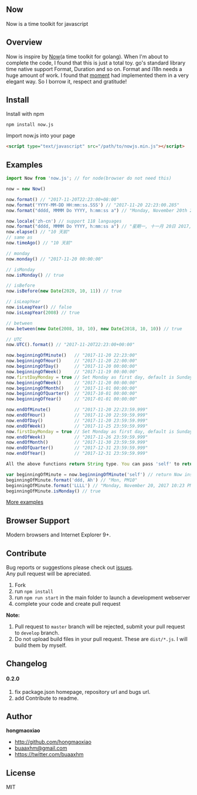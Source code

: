 ## Now

Now is a time toolkit for javascript

## Overview

Now is inspire by [Now](https://github.com/jinzhu/now)(a time toolkit for golang). When I'm about to complete the code, I found that this is just a total toy. go's standard library time native support Format, Duration and so on. Format and i18n needs a huge amount of work. I found that [moment](https://github.com/moment/moment) had implemented them in a very elegant way. So I borrow it, respect and gratitude!
## Install

Install with npm

```
npm install now.js
```

Import now.js into your page

```html
<script type="text/javascript" src="/path/to/nowjs.min.js"></script>
```

## Examples
```javascript
import Now from 'now.js'; // for node(browser do not need this)

now = new Now()

now.format() // "2017-11-20T22:23:00+08:00"
now.format('YYYY-MM-DD HH:mm:ss.SSS') // "2017-11-20 22:23:00.285"
now.format("dddd, MMMM Do YYYY, h:mm:ss a") // "Monday, November 20th 2017, 10:23:00 pm"

now.locale('zh-cn') // support 118 languages
now.format("dddd, MMMM Do YYYY, h:mm:ss a") // "星期一, 十一月 20日 2017, 10:23:00 晚上"
now.elapse() // "10 天前"
// same as
now.timeAgo() // "10 天前"

// monday
now.monday() // "2017-11-20 00:00:00"

// isMonday
now.isMonday() // true

// isBefore
now.isBefore(new Date(2020, 10, 11)) // true

// isLeapYear
now.isLeapYear() // false
now.isLeapYear(2008) // true

// between
now.between(new Date(2008, 10, 10), new Date(2018, 10, 10)) // true

// UTC
now.UTC().format() // "2017-11-20T22:23:00+00:00"

now.beginningOfMinute()   // "2017-11-20 22:23:00"
now.beginningOfHour()     // "2017-11-20 22:00:00"
now.beginningOfDay()      // "2017-11-20 00:00:00"
now.beginningOfWeek()     // "2017-11-19 00:00:00"
now.firstDayMonday = true // Set Monday as first day, default is Sunday
now.beginningOfWeek()     // "2017-11-20 00:00:00"
now.beginningOfMonth()    // "2017-11-01 00:00:00"
now.beginningOfQuarter()  // "2017-10-01 00:00:00"
now.beginningOfYear()     // "2017-01-01 00:00:00"

now.endOfMinute()         // "2017-11-20 22:23:59.999"
now.endOfHour()           // "2017-11-20 22:59:59.999"
now.endOfDay()            // "2017-11-20 23:59:59.999"
now.endOfWeek()           // "2017-11-25 23:59:59.999"
now.firstDayMonday = true // Set Monday as first day, default is Sunday
now.endOfWeek()           // "2017-11-26 23:59:59.999"
now.endOfMonth()          // "2017-11-30 23:59:59.999"
now.endOfQuarter()        // "2017-12-31 23:59:59.999"
now.endOfYear()           // "2017-12-31 23:59:59.999"

All the above functions return String type. You can pass 'self' to return Now instance:

var beginningOfMinute = now.beginningOfMinute('self') // return Now instance
beginningOfMinute.format('ddd, Ah') // "Mon, PM10"
beginningOfMinute.format('LLLL') // "Monday, November 20, 2017 10:23 PM"
beginningOfMinute.isMonday() // true

```

[More examples](https://github.com/hongmaoxiao/now/blob/master/example)

## Browser Support

Modern browsers and Internet Explorer 9+.

## Contribute
Bug reports or suggestions please check out [issues](https://github.com/hongmaoxiao/now/issues).<br>
Any pull request will be apreciated.

1. Fork
2. run `npm install`
3. run `npm run start` in the main folder to launch a development webserver
4. complete your code and create pull request

**Note:**

1. Pull request to `master` branch will be rejected, submit your pull request to `develop` branch.
2. Do not upload build files in your pull request. These are `dist/*.js`. I will build them by myself.

## Changelog

#### 0.2.0
1. fix package.json homepage, repository url and bugs url.
2. add Contribute to readme.

## Author

**hongmaoxiao**

* <http://github.com/hongmaoxiao>
* <buaaxhm@gmail.com>
* <https://twitter.com/buaaxhm>

## License

MIT
